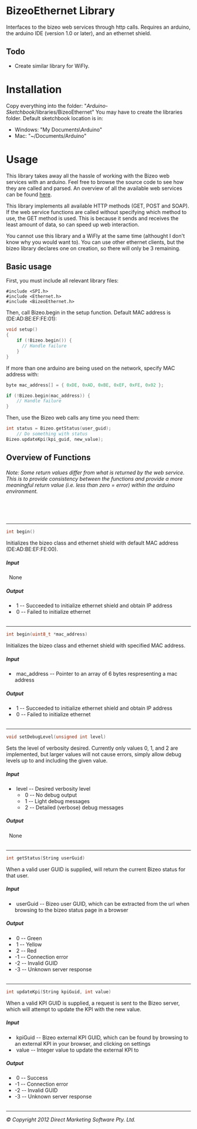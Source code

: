 # BizeoEthernet Library
Interfaces to the bizeo web services through http calls. Requires an arduino, the arduino IDE (version 1.0 or later), and an ethernet shield.

## Todo
* Create similar library for WiFly.

# Installation
Copy everything into the folder: "*Arduino-Sketchbook*/libraries/BizeoEthernet"
You may have to create the libraries folder. Default sketchbook location is in:

* Windows: "My Documents\Arduino"
* Mac: "~/Documents/Arduino"

# Usage
This library takes away all the hassle of working with the Bizeo web services with an arduino. Feel free to browse the source code to see how they are called and parsed. An overview of all the available web services can be found [here](http://bizeocloudws.cloudapp.net/PublicWS.asmx).

This library implements all available HTTP methods (GET, POST and SOAP). If the web service functions are called without specifying which method to use, the GET method is used. This is because it sends and receives the least amount of data, so can speed up web interaction.

You cannot use this library and a WiFly at the same time (althought I don't know why you would want to). You can use other ethernet clients, but the bizeo library declares one on creation, so there will only be 3 remaining.

## Basic usage
First, you must include all relevant library files:

````
#include <SPI.h>
#include <Ethernet.h>
#include <BizeoEthernet.h>
````

Then, call Bizeo.begin in the setup function. Default MAC address is (DE:AD:BE:EF:FE:01):

````c
void setup()
{
    if (!Bizeo.begin()) {
      // Handle failure
    }
}
````

If more than one arduino are being used on the network, specify  MAC address with:

````c
byte mac_address[] = { 0xDE, 0xAD, 0xBE, 0xEF, 0xFE, 0x02 };

if (!Bizeo.begin(mac_address)) {
    // Handle failure
}
````

Then, use the Bizeo web calls any time you need them:

````c
int status = Bizeo.getStatus(user_guid);
    // Do something with status
Bizeo.updateKpi(kpi_guid, new_value);
````

## Overview of Functions

###### *Note: Some return values differ from what is returned by the web service. This is to provide consistency between the functions and provide a more meaningful return value (i.e. less than zero = error) within the arduino environment.*
<br><br>

--------------------------------

````c
int begin()
````

Initializes the bizeo class and ethernet shield with default MAC address (DE:AD:BE:EF:FE:00).

##### *Input*
&nbsp; None
##### *Output*
* &nbsp;1 -- Succeeded to initialize ethernet shield and obtain IP address
* &nbsp;0 -- Failed to initialize ethernet
<br><br>

--------------------------------

````c
int begin(uint8_t *mac_address)
````

Initializes the bizeo class and ethernet shield with specified MAC address.

##### *Input*
* &nbsp;mac_address  --  Pointer to an array of 6 bytes respresenting a mac address

##### *Output*
* &nbsp;1  --  Succeeded to initialize ethernet shield and obtain IP address
* &nbsp;0  --  Failed to initialize ethernet
<br><br>

--------------------------------

````c
void setDebugLevel(unsigned int level)
````

Sets the level of verbosity desired. Currently only values 0, 1, and 2 are implemented, but larger values will not cause errors, simply allow debug levels up to and including the given value.

##### *Input*
* &nbsp;level -- Desired verbosity level
    * &nbsp;0  --  No debug output
    * &nbsp;1  --  Light debug messages
    * &nbsp;2  --  Detailed (verbose) debug messages

##### *Output*
&nbsp; None
<br><br>

--------------------------------

````c
int getStatus(String userGuid)
````

When a valid user GUID is supplied, will return the current Bizeo status for that user.

##### *Input*
* &nbsp;userGuid  --  Bizeo user GUID, which can be extracted from the url when browsing to the bizeo status page in a browser

##### *Output*
* &nbsp;0  --  Green
* &nbsp;1  --  Yellow
* &nbsp;2  --  Red
* -1  --  Connection error
* -2  --  Invalid GUID
* -3  --  Unknown server response
<br><br>

--------------------------------

````c
int updateKpi(String kpiGuid, int value)
````

When a valid KPI GUID is supplied, a request is sent to the Bizeo server, which will attempt to update the KPI with the new value.

##### *Input*
* &nbsp;kpiGuid  --  Bizeo external KPI GUID, which can be found by browsing to an external KPI in your browser, and clicking on settings
* &nbsp;value  --  Integer value to update the external KPI to

##### *Output*
* &nbsp;0  --  Success
* -1  --  Connection error
* -2  --  Invalid GUID
* -3  --  Unknown server response
<br><br>

--------------------------------

*&copy; Copyright 2012 Direct Marketing Software Pty. Ltd.*

